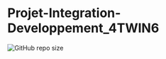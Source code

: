 # Projet-Integration-Developpement_4TWIN6
![GitHub repo size](https://img.shields.io/github/repo-size/AzizBenIsmail/Projet-Integration-Developpement_4TWIN6)
